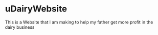 # uDairyWebsite
This is a Website that I am making to help my father get more profit in the dairy business
